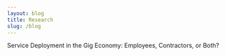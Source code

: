 ```yaml
---
layout: blog
title: Research
slug: /blog
---
```


Service Deployment in the Gig Economy: Employees, Contractors, or Both?
<br />
